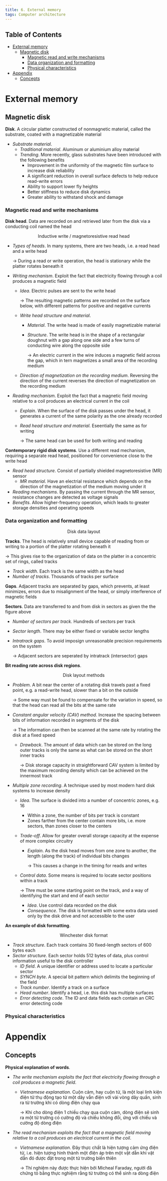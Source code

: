 ```yaml
---
title: 6. External memory
tags: Computer architecture
---
```


<!-- TOC titleSize:2 tabSpaces:2 depthFrom:1 depthTo:6 withLinks:1 updateOnSave:1 orderedList:0 skip:0 title:1 charForUnorderedList:* -->
## Table of Contents
- [External memory](#external-memory)
  - [Magnetic disk](#magnetic-disk)
    - [Magnetic read and write mechanisms](#magnetic-read-and-write-mechanisms)
    - [Data organization and formatting](#data-organization-and-formatting)
    - [Physical characteristics](#physical-characteristics)
- [Appendix](#appendix)
  - [Concepts](#concepts)
<!-- /TOC -->

# External memory
## Magnetic disk
**Disk**. A circular platter constructed of nonmagnetic material, called the substrate, coated with a magnetizable material
* *Substrate material*. 
    * *Traditional material*. Aluminum or aluminium alloy material
    * *Trending*. More recently, glass substrates have been introduced with the following benefits
        * Improvement in the uniformity of the magnetic film surface to increase disk reliability
        * A significant reduction in overall surface defects to help reduce read-write errors
        * Ability to support lower fly heights
        * Better stiffness to reduce disk dynamics
        * Greater ability to withstand shock and damage

### Magnetic read and write mechanisms
**Disk head**. Data are recorded on and retrieved later from the disk via a conducting coil named the head

<div style="text-align:center">
    <img style="https://i.imgur.com/vckhxnD.png">
    <figcaption>Inductive write / magnetoresistive read head</figcaption>
</div>

* *Types of heads*. In many systems, there are two heads, i.e. a read head and a write head

    $\to$ During a read or write operation, the head is stationary while the platter rotates beneath it
* *Writing mechanism*. Exploit the fact that electricity flowing through a coil produces a magnetic field
    * *Idea*. Electric pulses are sent to the write head
        
        $\to$ The resulting magnetic patterns are recorded on the surface below, with different patterns for positive and negative currents
    * *Write head structure and material*.
        * *Material*. The write head is made of easily magnetizable material
        * *Structure*. The write head is in the shape of a rectangular doughnut with a gap along one side and a few turns of conducting wire along the opposite side

            $\to$ An electric current in the wire induces a magnetic field across the gap, which in tern magnetizes a small area of the recording medium
    * *Direction of magnetization on the recording medium*. Reversing the direction of the current reverses the direction of magnetization on the recording medium
* *Reading mechanism*. Exploit the fact that a magnetic field moving relative to a coil produces an electrical current in the coil
    * *Explain*. When the surface of the disk passes under the head, it generates a current of the same polarity as the one already recorded
    * *Read head structure and material*. Eseentially the same as for writing

        $\to$ The same head can be used for both writing and reading

**Contemporary rigid disk systems**. Use a different read mechanism, requiring a separate read head, positioned for convenience close to the write head
* *Read head structure*. Consist of partially shielded magnetoresistive (MR) sensor
    * *MR material*. Have an electrial resistance which depends on the direction of the magnetization of the medium moving under it
* *Reading mechanisms*. By passing the current through the MR sensor, resistance changes are detected as voltage signals
* *Benefits*. Allow higher-frequency operation, which leads to greater storage densities and operating speeds

### Data organization and formatting

<div style="text-align:center">
    <img style="https://i.imgur.com/fH2FR9z.png">
    <figcaption>Disk data layout</figcaption>
</div>

**Tracks**. The head is relatively small device capable of reading from or writing to a portion of the platter rotating beneath it

$\to$ This gives rise to the organization of data on the platter in a concentric set of rings, called tracks
* *Track width*. Each track is the same width as the head
* *Number of tracks*. Thousands of tracks per surface

**Gaps**. Adjacent tracks are separated by gaps, which prevents, at least minimizes, errors due to misalignment of the head, or simply interference of magnetic fields

**Sectors**. Data are transferred to and from disk in sectors as given the the figure above
* *Number of sectors per track*. Hundreds of sectors per track
* *Sector length*. There may be either fixed or variable sector lengths
* *Intratrack gaps*. To avoid imposign unreasonable precision requirements on the system

    $\to$ Adjacent sectors are seperated by intratrack (intersector) gaps

**Bit reading rate across disk regions**.

<div style="text-align:center">
    <img style="https://i.imgur.com/LvKqiTW.png">
    <figcaption>Disk layout methods</figcaption>
</div>

* *Problem*. A bit near the center of a rotating disk travels past a fixed point, e.g. a read-write head, slower than a bit on the outside

    $\to$ Some way must be found to compensate for the variation in speed, so that the head can read all the bits at the same rate
* *Constant angular velocity (CAV) method*. Increase the spacing between bits of information recorded in segments of the disk

    $\to$ The information can then be scanned at the same rate by rotating the disk at a fixed speed
    * *Drawback*. The amount of data which can be stored on the long outer tracks is only the same as what can be stored on the short inner tracks

        $\to$ Disk storage capacity in straightforward CAV system is limited by the maximum recording density which can be achieved on the innermost track
* *Multiple zone recording*. A technique used by most modern hard disk systems to increase density
    * *Idea*. The surface is divided into a number of concentric zones, e.g. 16
        * Within a zone, the number of bits per track is constant
        * Zones farther from the center contain more bits, i.e. more sectors, than zones closer to the centers
    * *Trade-off*. Allow for greater overall storage capacity at the expense of more complex circuitry
        * *Explain*. As the disk head moves from one zone to another, the length (along the track) of individual bits changes
            
            $\to$ This causes a change in the timing for reads and writes
    * *Control data*. Some means is required to locate sector positions within a track
        
        $\to$ Thre must be some starting point on the track, and a way of identifying the start and end of each sector
        * *Idea*. Use control data recorded on the disk
        * *Consequence*. The disk is formatted with some extra data used only by the disk drive and not accessible to the user

**An example of disk formatting**.

<div style="text-align:center">
    <img style="https://i.imgur.com/g3VieqN.png">
    <figcaption>Winchester disk format</figcaption>
</div>

* *Track structure*. Each track contains 30 fixed-length sectors of 600 bytes each
* *Sector structure*. Each sector holds 512 bytes of data, plus control information useful to the disk controller
    * *ID field*. A unique identifier or address used to locate a particular sector
    * *SYNCH byte*. A special bit pattern which delimits the beginning of the field
    * *Track number*. Identify a track on a surface
    * *Head number*. Identify a head, i.e. this disk has multiple surfaces
    * *Error detecting code*. The ID and data fields each contain an CRC error detecting code

### Physical characteristics

# Appendix
## Concepts
**Physical explanation of words**. 
* *The write mechanism exploits the fact that electricity flowing through a coil
produces a magnetic field*. 
    * *Vietnamese explanation*. Cuộn cảm, hay cuộn từ, là một loại linh kiện điện tử thụ động tạo từ một dây vẫn điện với vài vòng dây quấn, sinh ra từ trường khi có dòng điện chạy qua
        
        $\to$ Khi cho dòng điện 1 chiều chạy qua cuộn cảm, dòng điện sẽ sinh ra một từ trường có cường độ và chiều không đổi, ứng với chiều và cường độ dòng điện
* *The read mechanism exploits the fact that a magnetic field moving relative to a coil produces an electrical current in the coil*.
    * *Vietnamese explanation*. Đây thực chất là hiện tượng cảm ứng điện từ, i.e. hiện tượng hình thành một điện áp trên một vật dẫn khi vật dẫn đó được đặt trong một từ trường biến thiên

        $\to$ Thí nghiệm này được thực hiện bởi Micheal Faraday, người đã chứng tỏ bằng thực nghiệm rằng từ trường có thể sinh ra dòng điện